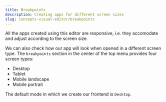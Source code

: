 ```yaml
---
title: Breakpoints
description: Creating apps for different screen sizes
slug: concepts-visual-editor/breakpoints
---
```


All the apps created using this editor are responsive, i.e. they accomodate and adjust according to the screen size. 

We can also check how our app will look when opened in a different screen type. The `breakpoints` section in the center of the top menu provides four screen types:

- Desktop
- Tablet
- Mobile landscape
- Mobile portrait

The default mode in which we create our frontend is `Desktop`. 